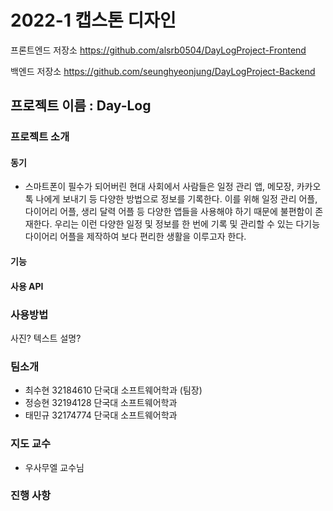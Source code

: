 # 2022-1 캡스톤 디자인
프론트엔드 저장소
https://github.com/alsrb0504/DayLogProject-Frontend

백엔드 저장소
https://github.com/seunghyeonjung/DayLogProject-Backend


## 프로젝트 이름 : Day-Log

### 프로젝트 소개

#### 동기
- 스마트폰이 필수가 되어버린 현대 사회에서 사람들은 일정 관리 앱, 메모장, 카카오톡 나에게 보내기 등 다양한 방법으로 정보를 기록한다. 이를 위해 일정 관리 어플, 다이어리 어플, 생리 달력 어플 등 다양한 앱들을 사용해야 하기 때문에 불편함이 존재한다. 우리는 이런 다양한 일정 및 정보를 한 번에 기록 및 관리할 수 있는 다기능 다이어리 어플을 제작하여 보다 편리한 생활을 이루고자 한다.
#### 기능
#### 사용 API

### 사용방법

사진?
텍스트 설명?


### 팀소개
- 최수현 32184610 단국대 소프트웨어학과 (팀장)
- 정승현 32194128 단국대 소프트웨어학과
- 태민규 32174774 단국대 소프트웨어학과

### 지도 교수
- 우사무엘 교수님


### 진행 사항
